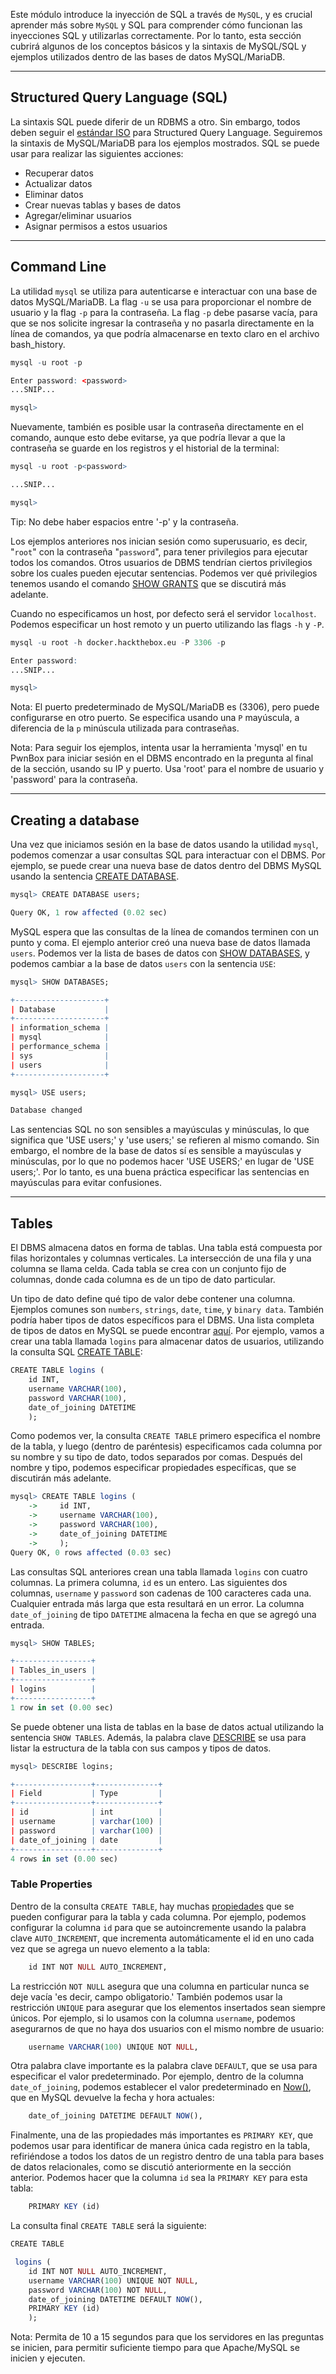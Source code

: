 Este módulo introduce la inyección de SQL a través de `MySQL`, y es crucial aprender más sobre `MySQL` y SQL para comprender cómo funcionan las inyecciones SQL y utilizarlas correctamente. Por lo tanto, esta sección cubrirá algunos de los conceptos básicos y la sintaxis de MySQL/SQL y ejemplos utilizados dentro de las bases de datos MySQL/MariaDB.

---

## Structured Query Language (SQL)

La sintaxis SQL puede diferir de un RDBMS a otro. Sin embargo, todos deben seguir el [estándar ISO](https://en.wikipedia.org/wiki/ISO/IEC_9075) para Structured Query Language. Seguiremos la sintaxis de MySQL/MariaDB para los ejemplos mostrados. SQL se puede usar para realizar las siguientes acciones:

- Recuperar datos
- Actualizar datos
- Eliminar datos
- Crear nuevas tablas y bases de datos
- Agregar/eliminar usuarios
- Asignar permisos a estos usuarios

---

## Command Line

La utilidad `mysql` se utiliza para autenticarse e interactuar con una base de datos MySQL/MariaDB. La flag `-u` se usa para proporcionar el nombre de usuario y la flag `-p` para la contraseña. La flag `-p` debe pasarse vacía, para que se nos solicite ingresar la contraseña y no pasarla directamente en la línea de comandos, ya que podría almacenarse en texto claro en el archivo bash_history.

```r
mysql -u root -p

Enter password: <password>
...SNIP...

mysql> 
```

Nuevamente, también es posible usar la contraseña directamente en el comando, aunque esto debe evitarse, ya que podría llevar a que la contraseña se guarde en los registros y el historial de la terminal:

```r
mysql -u root -p<password>

...SNIP...

mysql> 
```

Tip: No debe haber espacios entre '-p' y la contraseña.

Los ejemplos anteriores nos inician sesión como superusuario, es decir, "`root`" con la contraseña "`password`", para tener privilegios para ejecutar todos los comandos. Otros usuarios de DBMS tendrían ciertos privilegios sobre los cuales pueden ejecutar sentencias. Podemos ver qué privilegios tenemos usando el comando [SHOW GRANTS](https://dev.mysql.com/doc/refman/8.0/en/show-grants.html) que se discutirá más adelante.

Cuando no especificamos un host, por defecto será el servidor `localhost`. Podemos especificar un host remoto y un puerto utilizando las flags `-h` y `-P`.

```r
mysql -u root -h docker.hackthebox.eu -P 3306 -p 

Enter password: 
...SNIP...

mysql> 
```

Nota: El puerto predeterminado de MySQL/MariaDB es (3306), pero puede configurarse en otro puerto. Se especifica usando una `P` mayúscula, a diferencia de la `p` minúscula utilizada para contraseñas.

Nota: Para seguir los ejemplos, intenta usar la herramienta 'mysql' en tu PwnBox para iniciar sesión en el DBMS encontrado en la pregunta al final de la sección, usando su IP y puerto. Usa 'root' para el nombre de usuario y 'password' para la contraseña.

---

## Creating a database

Una vez que iniciamos sesión en la base de datos usando la utilidad `mysql`, podemos comenzar a usar consultas SQL para interactuar con el DBMS. Por ejemplo, se puede crear una nueva base de datos dentro del DBMS MySQL usando la sentencia [CREATE DATABASE](https://dev.mysql.com/doc/refman/5.7/en/create-database.html).

```r
mysql> CREATE DATABASE users;

Query OK, 1 row affected (0.02 sec)
```

MySQL espera que las consultas de la línea de comandos terminen con un punto y coma. El ejemplo anterior creó una nueva base de datos llamada `users`. Podemos ver la lista de bases de datos con [SHOW DATABASES](https://dev.mysql.com/doc/refman/8.0/en/show-databases.html), y podemos cambiar a la base de datos `users` con la sentencia `USE`:

```r
mysql> SHOW DATABASES;

+--------------------+
| Database           |
+--------------------+
| information_schema |
| mysql              |
| performance_schema |
| sys                |
| users              |
+--------------------+

mysql> USE users;

Database changed
```

Las sentencias SQL no son sensibles a mayúsculas y minúsculas, lo que significa que 'USE users;' y 'use users;' se refieren al mismo comando. Sin embargo, el nombre de la base de datos sí es sensible a mayúsculas y minúsculas, por lo que no podemos hacer 'USE USERS;' en lugar de 'USE users;'. Por lo tanto, es una buena práctica especificar las sentencias en mayúsculas para evitar confusiones.

---

## Tables

El DBMS almacena datos en forma de tablas. Una tabla está compuesta por filas horizontales y columnas verticales. La intersección de una fila y una columna se llama celda. Cada tabla se crea con un conjunto fijo de columnas, donde cada columna es de un tipo de dato particular.

Un tipo de dato define qué tipo de valor debe contener una columna. Ejemplos comunes son `numbers`, `strings`, `date`, `time`, y `binary data`. También podría haber tipos de datos específicos para el DBMS. Una lista completa de tipos de datos en MySQL se puede encontrar [aquí](https://dev.mysql.com/doc/refman/8.0/en/data-types.html). Por ejemplo, vamos a crear una tabla llamada `logins` para almacenar datos de usuarios, utilizando la consulta SQL [CREATE TABLE](https://dev.mysql.com/doc/refman/8.0/en/creating-tables.html):


```r
CREATE TABLE logins (
    id INT,
    username VARCHAR(100),
    password VARCHAR(100),
    date_of_joining DATETIME
    );
```

Como podemos ver, la consulta `CREATE TABLE` primero especifica el nombre de la tabla, y luego (dentro de paréntesis) especificamos cada columna por su nombre y su tipo de dato, todos separados por comas. Después del nombre y tipo, podemos especificar propiedades específicas, que se discutirán más adelante.

```r
mysql> CREATE TABLE logins (
    ->     id INT,
    ->     username VARCHAR(100),
    ->     password VARCHAR(100),
    ->     date_of_joining DATETIME
    ->     );
Query OK, 0 rows affected (0.03 sec)
```

Las consultas SQL anteriores crean una tabla llamada `logins` con cuatro columnas. La primera columna, `id` es un entero. Las siguientes dos columnas, `username` y `password` son cadenas de 100 caracteres cada una. Cualquier entrada más larga que esta resultará en un error. La columna `date_of_joining` de tipo `DATETIME` almacena la fecha en que se agregó una entrada.

```r
mysql> SHOW TABLES;

+-----------------+
| Tables_in_users |
+-----------------+
| logins          |
+-----------------+
1 row in set (0.00 sec)
```

Se puede obtener una lista de tablas en la base de datos actual utilizando la sentencia `SHOW TABLES`. Además, la palabra clave [DESCRIBE](https://dev.mysql.com/doc/refman/8.0/en/describe.html) se usa para listar la estructura de la tabla con sus campos y tipos de datos.


```r
mysql> DESCRIBE logins;

+-----------------+--------------+
| Field           | Type         |
+-----------------+--------------+
| id              | int          |
| username        | varchar(100) |
| password        | varchar(100) |
| date_of_joining | date         |
+-----------------+--------------+
4 rows in set (0.00 sec)
```

### Table Properties

Dentro de la consulta `CREATE TABLE`, hay muchas [propiedades](https://dev.mysql.com/doc/refman/8.0/en/create-table.html) que se pueden configurar para la tabla y cada columna. Por ejemplo, podemos configurar la columna `id` para que se autoincremente usando la palabra clave `AUTO_INCREMENT`, que incrementa automáticamente el id en uno cada vez que se agrega un nuevo elemento a la tabla:


```r
    id INT NOT NULL AUTO_INCREMENT,
```

La restricción `NOT NULL` asegura que una columna en particular nunca se deje vacía 'es decir, campo obligatorio.' También podemos usar la restricción `UNIQUE` para asegurar que los elementos insertados sean siempre únicos. Por ejemplo, si lo usamos con la columna `username`, podemos asegurarnos de que no haya dos usuarios con el mismo nombre de usuario:


```r
    username VARCHAR(100) UNIQUE NOT NULL,
```

Otra palabra clave importante es la palabra clave `DEFAULT`, que se usa para especificar el valor predeterminado. Por ejemplo, dentro de la columna `date_of_joining`, podemos establecer el valor predeterminado en [Now()](https://dev.mysql.com/doc/refman/8.0/en/date-and-time-functions.html#function_now), que en MySQL devuelve la fecha y hora actuales:


```r
    date_of_joining DATETIME DEFAULT NOW(),
```

Finalmente, una de las propiedades más importantes es `PRIMARY KEY`, que podemos usar para identificar de manera única cada registro en la tabla, refiriéndose a todos los datos de un registro dentro de una tabla para bases de datos relacionales, como se discutió anteriormente en la sección anterior. Podemos hacer que la columna `id` sea la `PRIMARY KEY` para esta tabla:


```r
    PRIMARY KEY (id)
```

La consulta final `CREATE TABLE` será la siguiente:


```r
CREATE TABLE

 logins (
    id INT NOT NULL AUTO_INCREMENT,
    username VARCHAR(100) UNIQUE NOT NULL,
    password VARCHAR(100) NOT NULL,
    date_of_joining DATETIME DEFAULT NOW(),
    PRIMARY KEY (id)
    );
```

Nota: Permita de 10 a 15 segundos para que los servidores en las preguntas se inicien, para permitir suficiente tiempo para que Apache/MySQL se inicien y ejecuten.
